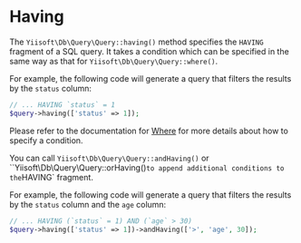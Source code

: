 # Having

The `Yiisoft\Db\Query\Query::having()` method specifies the `HAVING` fragment of a SQL query. It takes a condition which can be specified in the same way as that for `Yiisoft\Db\Query\Query::where()`.

For example, the following code will generate a query that filters the results by the `status` column:

```php
// ... HAVING `status` = 1
$query->having(['status' => 1]);
```

Please refer to the documentation for [Where](/docs/en/query/where.md) for more details about how to specify a condition.

You can call `Yiisoft\Db\Query\Query::andHaving()` or ``Yiisoft\Db\Query\Query::orHaving()` to append additional conditions to the `HAVING` fragment.

For example, the following code will generate a query that filters the results by the `status` column and the `age` column:

```php
// ... HAVING (`status` = 1) AND (`age` > 30)
$query->having(['status' => 1])->andHaving(['>', 'age', 30]);
```
